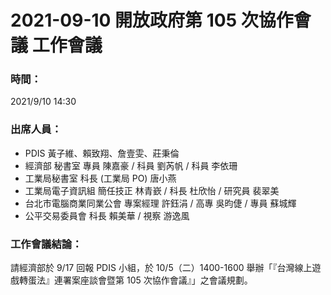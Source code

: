 # 2021-09-10 開放政府第 105 次協作會議 工作會議

### 時間：

2021/9/10 14:30
 
### 出席人員：

- PDIS 黃子維、賴致翔、詹壹雯、莊秉倫
- 經濟部 秘書室 專員 陳嘉豪 / 科員 劉芮帆 / 科員 李依珊
- 工業局秘書室 科長 (工業局 PO) 唐小燕
- 工業局電子資訊組 簡任技正 林青嶔 / 科長 杜欣怡 / 研究員 裴翠美
- 台北市電腦商業同業公會 專案經理 許鈺涓 / 高專 吳昀倢 / 專員 蘇城輝
- 公平交易委員會 科長 賴美華 / 視察 游逸風

### 工作會議結論：

請經濟部於 9/17 回報 PDIS 小組，於 10/5（二）1400-1600 舉辦「『台灣線上遊戲轉蛋法』連署案座談會暨第 105 次協作會議』」之會議規劃。
